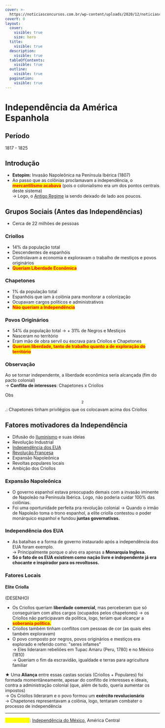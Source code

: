 ```yaml
---
cover: >-
  https://noticiasconcursos.com.br/wp-content/uploads/2020/12/noticiasconcursos.com.br-enem-independencia-da-america-espanhola-independencia-da-america-espanhola-scaled.jpeg
coverY: 0
layout:
  cover:
    visible: true
    size: hero
  title:
    visible: true
  description:
    visible: true
  tableOfContents:
    visible: true
  outline:
    visible: true
  pagination:
    visible: true
---
```


# Independência da América Espanhola

## Período

1817 - 1825

## Introdução

* **Estopim:** Invasão Napoleônica na Península Ibérica (1807)
* Ao passo que as colônias proclamavam a independência, o <mark style="color:red;">**mercantilismo acabava**</mark> (pois o colonialismo era um dos pontos centrais deste sistema) \
  \-> Logo, o [Antigo Regime](../../idade-moderna/revolucoes-inglesas/antigo-regime.md) ia sendo deixado de lado aos poucos.&#x20;

## Grupos Sociais (Antes das Independências)

* Cerca de 22 milhões de pessoas

### Criollos

* 14% da população total
* Descendentes de espanhóis
* Controlavam a economia e exploravam o trabalho de mestiços e povos originários
* <mark style="color:red;">**Queriam Liberdade Econômica**</mark>

### Chapetones

* 1% da população total
* Espanhóis que iam à colônia para monitorar a colonização
* Ocupavam cargos políticos e administrativos
* <mark style="color:red;">**Não queriam a Independência**</mark>

### **Povos Originários**

* 54% da população total -> + 31% de Negros e Mestiços
* Nasceram no território
* Eram mão de obra servil ou escrava para Criollos e Chapetones&#x20;
* <mark style="color:red;">**Queriam liberdade, tanto de trabalho quanto a de exploração do território**</mark>

### Observação

Ao se tornar independente, a liberdade econômica seria alcançada (fim do pacto colonial) \
\-> **Conflito de interesses**: Chapetones x Criollos&#x20;

Obs$$^2$$.: Chapetones tinham privilégios que os colocavam acima dos Criollos&#x20;

## Fatores motivadores da Independência

* Difusão do [Iluminismo](../../idade-moderna/iluminismo-e-liberalismo.md) e suas ideias
* Revolução Industrial
* [Independência dos EUA](../../idade-moderna/independencia-das-13-colonias-ou-revolucao-americana.md)
* [Revolução Francesa](../revolucao-francesa/)
* Expansão Napoleônica
* Revoltas populares locais
* Ambição dos Criollos

### Expansão Napoleônica

* O governo espanhol estava preocupado demais com a invasão iminente de Napoleão na Península Ibérica. Logo, não poderia cuidar 100% das colônias.
* Foi uma oportunidade perfeita pra revolução colonial -> Quando o irmão de Napoleão toma o trono espanhol, a elite criolla contestou o poder monárquico espanhol e fundou **juntas governativas.**

### Independência dos EUA

* As batalhas e a forma de governo instaurado após a independência dos EUA foram exemplo. \
  \-> Principalmente porque o alvo era apenas a **Monarquia Inglesa.**
* **Só o fato de os EUA existirem como nação livre e independente já era chocante e inspirador para os revoltosos.**

### Fatores Locais

#### Elite Criolla

(DESENHO)

* Os Criollos queriam **liberdade** **comercial**, mas perceberam que só conseguiriam com altos cargos (ocupados pelos chapetones) -> os Criollos não participavam da política, logo, teriam que alcançar a <mark style="color:red;">**soberania política.**</mark>&#x20;
* Criollos também tinham conflitos com pessoas de cor (as quais eles também exploravam)
* O povo composto por negros, povos originários e mestiços era explorado e referido como: "seres infames" \
  \-> Eles lideraram rebeliões em Tupac Amaru (Peru, 1780) e no México (1810) \
  \-> Queriam o fim da escravidão, igualdade e terras para agricultura familiar

★ Uma **Aliança** entre essas castas sociais (Criollos + Populares) foi formada momentâneamente, apesar do conflito de interesses e ideais, contra a administração colonial (que, além de tudo, queria aumentar os impostos) \
\-> Os Criollos lideraram e o povo formou um **exército revolucionário** \
\-> Chapetones representavam a colônia, logo, tentaram combater o processo de independência

***

<mark style="color:yellow;">Ver também</mark>: [Independência do Méxic](independencia-do-mexico.md)[o](independencia-do-mexico.md), América Central

